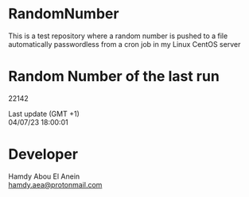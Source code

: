 # RandomNumber    
This is a test repository where a random number is pushed to a file automatically passwordless from a cron job in my Linux CentOS server    
# Random Number of the last run   
22142
      
Last update (GMT +1)    
04/07/23 18:00:01
# Developer    
Hamdy Abou El Anein   
hamdy.aea@protonmail.com
